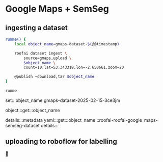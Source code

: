 # Google Maps + SemSeg

## ingesting a dataset

```bash
runme() {
    local object_name=gmaps-dataset-$(@@timestamp)

    roofai dataset ingest \
        source=gmaps,upload \
        $object_name \
        count=10,lat=53.343318,lon=-2.650661,zoom=20

    @publish ~download,tar $object_name
}

runme
```

set:::object_name gmaps-dataset-2025-02-15-3ce3jm

object:::get:::object_name

details:::metadata
yaml:::get:::object_name:::roofai-roofai-google_maps-semseg-dataset
details:::

## uploading to roboflow for labelling

🚧
